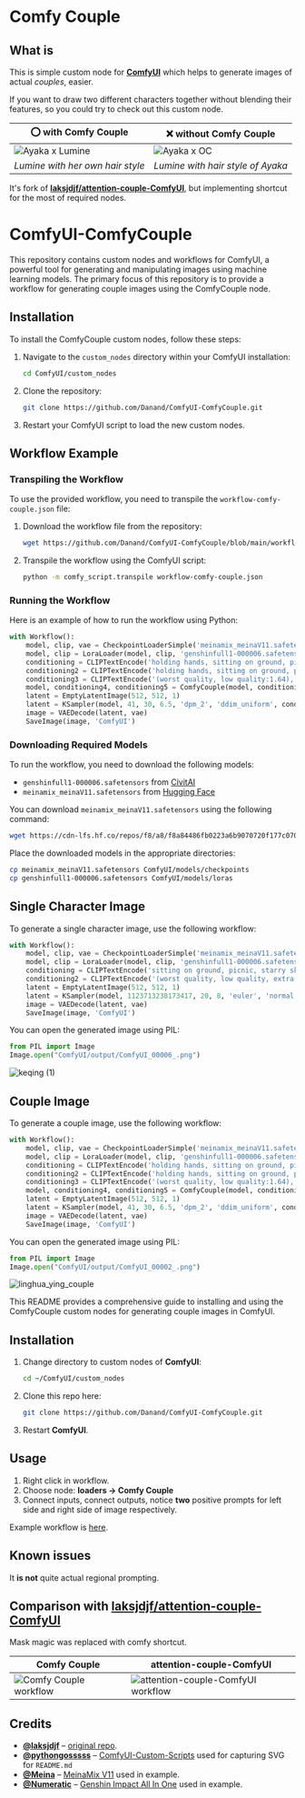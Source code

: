 # Comfy Couple

## What is

This is simple custom node for [**ComfyUI**](https://github.com/comfyanonymous/ComfyUI) which helps to generate images of actual _couples_, easier.

If you want to draw two different characters together without blending their features, so you could try to check out this custom node.

| ⭕ with Comfy Couple | ❌ without Comfy Couple  |
| --- | --- |
| ![Ayaka x Lumine](docs/images/ayalumi-comfy-couple.png) | ![Ayaka x OC](docs/images/ayalumi-plain.png) |
| _Lumine with her own hair style_ | _Lumine with hair style of Ayaka_ |

It's fork of [**laksjdjf/attention-couple-ComfyUI**](https://github.com/laksjdjf/attention-couple-ComfyUI), but implementing shortcut for the most of required nodes.

# ComfyUI-ComfyCouple

This repository contains custom nodes and workflows for ComfyUI, a powerful tool for generating and manipulating images using machine learning models. The primary focus of this repository is to provide a workflow for generating couple images using the ComfyCouple node.

## Installation

To install the ComfyCouple custom nodes, follow these steps:

1. Navigate to the `custom_nodes` directory within your ComfyUI installation:
   ```sh
   cd ComfyUI/custom_nodes
   ```

2. Clone the repository:
   ```sh
   git clone https://github.com/Danand/ComfyUI-ComfyCouple.git
   ```

3. Restart your ComfyUI script to load the new custom nodes.

## Workflow Example

### Transpiling the Workflow

To use the provided workflow, you need to transpile the `workflow-comfy-couple.json` file:

1. Download the workflow file from the repository:
   ```sh
   wget https://github.com/Danand/ComfyUI-ComfyCouple/blob/main/workflows/workflow-comfy-couple.json
   ```

2. Transpile the workflow using the ComfyUI script:
   ```sh
   python -m comfy_script.transpile workflow-comfy-couple.json
   ```

### Running the Workflow

Here is an example of how to run the workflow using Python:

```python
with Workflow():
    model, clip, vae = CheckpointLoaderSimple('meinamix_meinaV11.safetensors')
    model, clip = LoraLoader(model, clip, 'genshinfull1-000006.safetensors', 0.84, 0.84)
    conditioning = CLIPTextEncode('holding hands, sitting on ground, picnic, starry sky, fireworks, (kamisatoayakadef:1.1), tender, cute, heartwarming, blushing, forest lake, scenery, 2girl', clip)
    conditioning2 = CLIPTextEncode('holding hands, sitting on ground, picnic, starry sky, fireworks, (lumine:1.1), tender, cute, heartwarming, blushing, forest lake, scenery, 2girl', clip)
    conditioning3 = CLIPTextEncode('(worst quality, low quality:1.64), (jpeg artifacts:1.4), (1boy, abs, muscular, rib:1.0), greyscale, monochrome, dusty sunbeams, trembling, motion lines, motion blur, emphasis lines, text, title, logo, signature, extra body parts, duplicated body parts, extra limbs, extra body parts, duplication, barcode, overexposed, low detailed', clip)
    model, conditioning4, conditioning5 = ComfyCouple(model, conditioning, conditioning2, conditioning3, 'horizontal', 0.5, 512, 512)
    latent = EmptyLatentImage(512, 512, 1)
    latent = KSampler(model, 41, 30, 6.5, 'dpm_2', 'ddim_uniform', conditioning4, conditioning5, latent, 0.98)
    image = VAEDecode(latent, vae)
    SaveImage(image, 'ComfyUI')
```

### Downloading Required Models

To run the workflow, you need to download the following models:

- `genshinfull1-000006.safetensors` from [CivitAI](https://civitai.com/models/108649?modelVersionId=116970)
- `meinamix_meinaV11.safetensors` from [Hugging Face](https://huggingface.co/NickYuan/sd_models/tree/main/models/Stable-diffusion)

You can download `meinamix_meinaV11.safetensors` using the following command:

```sh
wget https://cdn-lfs.hf.co/repos/f8/a8/f8a84486fb0223a6b9070720f177c070c3d20cd1b3e14eb1b006b06e5b2bcf12/54ef3e3610eee7f0f6c9f9b82eee26aa404598512d800494d1db344e3bc560b1?response-content-disposition=attachment%3B+filename*%3DUTF-8%27%27meinamix_meinaV11.safetensors%3B+filename%3D%22meinamix_meinaV11.safetensors%22%3B&Expires=1730983757&Policy=eyJTdGF0ZW1lbnQiOlt7IkNvbmRpdGlvbiI6eyJEYXRlTGVzc1RoYW4iOnsiQVdTOkVwb2NoVGltZSI6MTczMDk4Mzc1N319LCJSZXNvdXJjZSI6Imh0dHBzOi8vY2RuLWxmcy5oZi5jby9yZXBvcy9mOC9hOC9mOGE4NDQ4NmZiMDIyM2E2YjkwNzA3MjBmMTc3YzA3MGMzZDIwY2QxYjNlMTRlYjFiMDA2YjA2ZTViMmJjZjEyLzU0ZWYzZTM2MTBlZWU3ZjBmNmM5ZjliODJlZWUyNmFhNDA0NTk4NTEyZDgwMDQ5NGQxZGIzNDRlM2JjNTYwYjE%7EcmVzcG9uc2UtY29udGVudC1kaXNwb3NpdGlvbj0qIn1dfQ__&Signature=eGyaQIL8vDYjuZpXiM4Uj5RcCeoBNVcxvEzUWlecRGwkZ4y8cp9MAyzxQ2zlAPHkg7otZ6IDgSzg-O7IYWag8oSdF8lNKox4pxfJPXfQQdCa5JnMs7or451P5itoBovYkAPW5GuuBCydqW4J10QBZhjxcC8xMP226BvpefP1WstwFhYLqjfJTgqA09-VJBFEr3ax%7EHQunwg%7EHqop1DCdiLcsR9qrAFsulSfrWtF87mfz-NXK5a7AcSkk9A6PcEPQOQOacj%7E1uF7riZCjULwykZOHwgHIbDhG0VXt485Mjp%7EmDaymV4ZRuO5%7EqALa3O9pEqbdhelFIfv5VEhGOIqosQ__&Key-Pair-Id=K3RPWS32NSSJCE -O meinamix_meinaV11.safetensors
```

Place the downloaded models in the appropriate directories:

```sh
cp meinamix_meinaV11.safetensors ComfyUI/models/checkpoints
cp genshinfull1-000006.safetensors ComfyUI/models/loras
```

## Single Character Image

To generate a single character image, use the following workflow:

```python
with Workflow():
    model, clip, vae = CheckpointLoaderSimple('meinamix_meinaV11.safetensors')
    model, clip = LoraLoader(model, clip, 'genshinfull1-000006.safetensors', 0.84, 0.84)
    conditioning = CLIPTextEncode('sitting on ground, picnic, starry sky, fireworks, (keqingdef:1.1), tender, cute, heartwarming, blushing, forest lake, scenery', clip)
    conditioning2 = CLIPTextEncode('(worst quality, low quality, extra digits, loli, child, male:1.4)), bad_prompt,', clip)
    latent = EmptyLatentImage(512, 512, 1)
    latent = KSampler(model, 1123713238173417, 20, 8, 'euler', 'normal', conditioning, conditioning2, latent, 1)
    image = VAEDecode(latent, vae)
    SaveImage(image, 'ComfyUI')
```

You can open the generated image using PIL:

```python
from PIL import Image
Image.open("ComfyUI/output/ComfyUI_00006_.png")
```

![keqing (1)](https://github.com/user-attachments/assets/d7410ee9-c073-4dfc-a77b-dd9ade140fda)

## Couple Image

To generate a couple image, use the following workflow:

```python
with Workflow():
    model, clip, vae = CheckpointLoaderSimple('meinamix_meinaV11.safetensors')
    model, clip = LoraLoader(model, clip, 'genshinfull1-000006.safetensors', 0.84, 0.84)
    conditioning = CLIPTextEncode('holding hands, sitting on ground, picnic, starry sky, fireworks, (kamisatoayakadef:1.1), tender, cute, heartwarming, blushing, forest lake, scenery, 2girl', clip)
    conditioning2 = CLIPTextEncode('holding hands, sitting on ground, picnic, starry sky, fireworks, (lumine:1.1), tender, cute, heartwarming, blushing, forest lake, scenery, 2girl', clip)
    conditioning3 = CLIPTextEncode('(worst quality, low quality:1.64), (jpeg artifacts:1.4), (1boy, abs, muscular, rib:1.0), greyscale, monochrome, dusty sunbeams, trembling, motion lines, motion blur, emphasis lines, text, title, logo, signature, extra body parts, duplicated body parts, extra limbs, extra body parts, duplication, barcode, overexposed, low detailed', clip)
    model, conditioning4, conditioning5 = ComfyCouple(model, conditioning, conditioning2, conditioning3, 'horizontal', 0.5, 512, 512)
    latent = EmptyLatentImage(512, 512, 1)
    latent = KSampler(model, 41, 30, 6.5, 'dpm_2', 'ddim_uniform', conditioning4, conditioning5, latent, 0.98)
    image = VAEDecode(latent, vae)
    SaveImage(image, 'ComfyUI')
```

You can open the generated image using PIL:

```python
from PIL import Image
Image.open("ComfyUI/output/ComfyUI_00002_.png")
```

![linghua_ying_couple](https://github.com/user-attachments/assets/f903516b-24cb-42a1-8788-997b880d95e4)

This README provides a comprehensive guide to installing and using the ComfyCouple custom nodes for generating couple images in ComfyUI.

## Installation

1. Change directory to custom nodes of **ComfyUI**:

   ```bash
   cd ~/ComfyUI/custom_nodes
   ```

2. Clone this repo here:

   ```bash
   git clone https://github.com/Danand/ComfyUI-ComfyCouple.git
   ```

3. Restart **ComfyUI**.

## Usage

1. Right click in workflow.
2. Choose node: **loaders → Comfy Couple**
3. Connect inputs, connect outputs, notice **two** positive prompts for left side and right side of image respectively.

Example workflow is [here](workflows/workflow-comfy-couple.json).

## Known issues

It **is not** quite actual regional prompting.

## Comparison with [**laksjdjf/attention-couple-ComfyUI**](https://github.com/laksjdjf/attention-couple-ComfyUI)

Mask magic was replaced with comfy shortcut.

| Comfy Couple | attention-couple-ComfyUI |
| --- | --- |
| ![Comfy Couple workflow](docs/images/workflow-comfy-couple.svg) | ![attention-couple-ComfyUI workflow](docs/images/workflow-attention-couple.svg) |

## Credits

- [**@laksjdjf**](https://github.com/laksjdjf) – [original repo](https://github.com/laksjdjf/attention-couple-ComfyUI).
- [**@pythongosssss**](https://github.com/pythongosssss) – [ComfyUI-Custom-Scripts](https://github.com/pythongosssss/ComfyUI-Custom-Scripts) used for capturing SVG for `README.md`
- [**@Meina**](https://civitai.com/user/Meina) – [MeinaMix V11](https://civitai.com/models/7240/meinamix) used in example.
- [**@Numeratic**](https://civitai.com/user/Numeratic) – [Genshin Impact All In One](https://civitai.com/models/108649?modelVersionId=116970) used in example.
